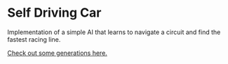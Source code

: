 # Self Driving Car

Implementation of a simple AI that learns to navigate a circuit and find the fastest racing line.

[Check out some generations here.](https://youtu.be/FgTdI5bcISE)
